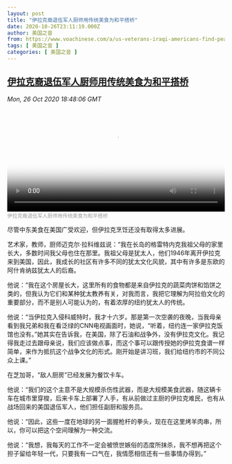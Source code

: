 ```yaml
---
layout: post
title: "伊拉克裔退伍军人厨师用传统美食为和平搭桥"
date: 2020-10-26T23:11:19.000Z
author: 美国之音
from: https://www.voachinese.com/a/us-veterans-iraqi-americans-find-peace-behind-a-stove-20201026/5636344.html
tags: [ 美国之音 ]
categories: [ 美国之音 ]
---
```

<!--1603753879000-->
[伊拉克裔退伍军人厨师用传统美食为和平搭桥](https://www.voachinese.com/a/us-veterans-iraqi-americans-find-peace-behind-a-stove-20201026/5636344.html)
------

<div>
<div><i>Mon, 26 Oct 2020 18:48:06 GMT</i></div><video poster="https://images.weserv.nl?url=gdb.voanews.com/3ca1120e-0238-43f5-8ac9-6010e49a09aa_tv_r1_s_w900.jpg" src="https://av.voanews.com/Videoroot/Pangeavideo/2020/10/3/3c/3ca1120e-0238-43f5-8ac9-6010e49a09aa_240p.mp4" style="width:100%" controls></video><div><small style="color: #999;">伊拉克裔退伍军人厨师用传统美食为和平搭桥</small></div><p>尽管中东美食在美国广受欢迎，但伊拉克烹饪还没有取得太多进展。</p><p>艺术家，教师，厨师迈克尔·拉科维兹说：“我在长岛的格雷特内克我祖父母的家里长大，多数时间我父母也住在那里。我祖父母是犹太人，他们1946年离开伊拉克来到美国，因此，我成长的社区有许多不同的犹太文化风貌，其中有许多是东欧的阿什肯纳兹犹太人的后裔。</p><p>他说：“我在这个房屋长大，这里所有的食物都是来自伊拉克的蔬菜肉饼和馅饼之类的，但我认为它们和某种犹太教养有关，对我而言，我把它理解为阿拉伯文化的重要部分，而不是别人可能认为的，有着浓厚的纽约犹太人的传统。</p><p>他说：“当伊拉克入侵科威特时，我才十六岁。那是第一次空袭的夜晚，当我母亲看到我兄弟和我在看泛绿的CNN电视画面时，她说，“听着，纽约连一家伊拉克饭馆也没有。”她其实在告诉我，在美国，除了石油和战争外，没有伊拉克文化。我记得我走过去跟母亲说，我们应该做点事，而这个事可以跟传授她的伊拉克食谱一样简单，来作为抵抗这个战争文化的形式。刚开始是讲习班，我们给纽约市的不同公众上课。”</p><p>在芝加哥，“敌人厨房”已经发展为餐饮卡车。</p><p>他说：“我们的这个主意不是大规模杀伤性武器，而是大规模美食武器，随这辆卡车在城市里穿梭，后来卡车上部署了人手，有从前做过主厨的伊拉克难民，也有从战场回来的美国退伍军人，他们担任副厨和服务员。</p><p>他说：“因此，这些一度在地球的另一面握枪杆的拳头，现在在这里烤羊肉串，所以，你可以把这个空间理解为一种交流。</p><p>他说：“我想，我每天的工作不一定会被愤世嫉俗的态度所抹杀，我不想再把这个担子留给年轻一代，只要我有一口气在，我情愿相信还有一些事情办得到。”</p>
</div>

